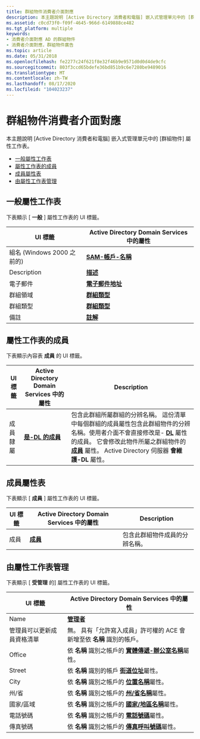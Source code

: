 ```yaml
---
title: 群組物件消費者介面對應
description: 本主題說明 [Active Directory 消費者和電腦] 嵌入式管理單元中的 [群組物件] 屬性工作表。屬性工作表 SheetManaged 之屬性 SheetMembers 屬性的一般屬性 SheetMember
ms.assetid: c0cd73f0-f09f-4645-966d-6149888ce482
ms.tgt_platform: multiple
keywords:
- 消費者介面對應 AD 的群組物件
- 消費者介面對應，群組物件廣告
ms.topic: article
ms.date: 05/31/2018
ms.openlocfilehash: fe2277c24f621f8e32f46b9e9571d0d0d4de9cfc
ms.sourcegitcommit: 803f3ccd65bdefe36bd851b9c6e7280be9489016
ms.translationtype: MT
ms.contentlocale: zh-TW
ms.lasthandoff: 08/17/2020
ms.locfileid: "104023237"
---
```

# <a name="group-object-user-interface-mapping"></a>群組物件消費者介面對應

本主題說明 [Active Directory 消費者和電腦] 嵌入式管理單元中的 [群組物件] 屬性工作表。

-   [一般屬性工作表](#general-property-sheet)
-   [屬性工作表的成員](#member-of-property-sheet)
-   [成員屬性表](#members-property-sheet)
-   [由屬性工作表管理](#managed-by-property-sheet)

## <a name="general-property-sheet"></a>一般屬性工作表

下表顯示 [ **一般** ] 屬性工作表的 UI 標籤。



| UI 標籤                      | Active Directory Domain Services 中的屬性     |
|-------------------------------|---------------------------------------------------|
| 組名 (Windows 2000 之前的)  | [**SAM-帳戶-名稱**](/windows/desktop/ADSchema/a-samaccountname) |
| Description                   | [**描述**](/windows/desktop/ADSchema/a-description)         |
| 電子郵件                        | [**電子郵件地址**](/windows/desktop/ADSchema/a-mail)           |
| 群組領域                   | [**群組類型**](/windows/desktop/ADSchema/a-grouptype)            |
| 群組類型                    | [**群組類型**](/windows/desktop/ADSchema/a-grouptype)            |
| 備註                         | [**註解**](/windows/desktop/ADSchema/a-info)                    |



 

## <a name="member-of-property-sheet"></a>屬性工作表的成員

下表顯示內容表 **成員** 的 UI 標籤。



| UI 標籤  | Active Directory Domain Services 中的屬性 | Description                                                                                                                                                                                                                                                                                                                                                                                                                                                                                                |
|-----------|-----------------------------------------------|------------------------------------------------------------------------------------------------------------------------------------------------------------------------------------------------------------------------------------------------------------------------------------------------------------------------------------------------------------------------------------------------------------------------------------------------------------------------------------------------------------|
| 成員隸屬 | [**是-DL 的成員**](/windows/desktop/ADSchema/a-memberof)    | 包含此群組所屬群組的分辨名稱。 這份清單中每個群組的成員屬性包含此群組物件的分辨名稱。使用者介面不會直接修改是- [**DL**](/windows/desktop/ADSchema/a-memberof) 屬性的成員。 它會修改此物件所屬之群組物件的 [**成員**](/windows/desktop/ADSchema/a-member) 屬性。 Active Directory 伺服器 **會維護-DL** 屬性。<br/> |



 

## <a name="members-property-sheet"></a>成員屬性表

下表顯示 [ **成員** ] 屬性工作表的 UI 標籤。



| UI 標籤 | Active Directory Domain Services 中的屬性 | Description                                                           |
|----------|-----------------------------------------------|-----------------------------------------------------------------------|
| 成員  | [**成員**](/windows/desktop/ADSchema/a-member)               | 包含此群組物件成員的分辨名稱。 |



 

## <a name="managed-by-property-sheet"></a>由屬性工作表管理

下表顯示 [ **受管理** 的] 屬性工作表的 UI 標籤。



| UI 標籤                           | Active Directory Domain Services 中的屬性                                                                                   |
|------------------------------------|---------------------------------------------------------------------------------------------------------------------------------|
| Name                               | [**管理者**](/windows/desktop/ADSchema/a-managedby)                                                                                          |
| 管理員可以更新成員資格清單 | 無。 具有「允許寫入成員」許可權的 ACE 會新增至依 **名稱** 識別的帳戶。                        |
| Office                             | 依 **名稱** 識別之帳戶的 [**實體傳遞-辦公室名稱**](/windows/desktop/ADSchema/a-physicaldeliveryofficename)屬性。 |
| Street                             | 依 **名稱** 識別的帳戶 [**街道位址**](/windows/desktop/ADSchema/a-street)屬性。                                    |
| City                               | 依 **名稱** 識別之帳戶的 [**位置名稱**](/windows/desktop/ADSchema/a-l)屬性。                                          |
| 州/省                     | 依 **名稱** 識別之帳戶的 [**州/省名稱**](/windows/desktop/ADSchema/a-st)屬性。                                |
| 國家/區域                     | 依 **名稱** 識別之帳戶的 [**國家/地區名稱**](/windows/desktop/ADSchema/a-c)屬性。                                           |
| 電話號碼                   | 依 **名稱** 識別之帳戶的 [**電話號碼**](/windows/desktop/ADSchema/a-telephonenumber)屬性。                         |
| 傳真號碼                         | 依 **名稱** 識別之帳戶的 [**傳真呼叫號碼**](/windows/desktop/ADSchema/a-facsimiletelephonenumber)屬性。      |



 

 

